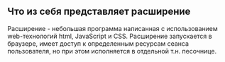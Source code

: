## Что из себя представляет расширение
Расширение - небольшая программа написанная с использованием web-технологий html, JavaScript и CSS. 
Расширение запускается в браузере, имеет доступ к определенным ресурсам сеанса пользователя, но при этом исполняется в отдельной т.н. песочнице.